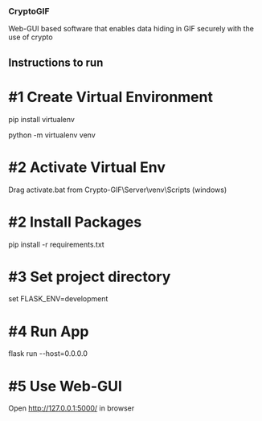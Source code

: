### **CryptoGIF**
Web-GUI based software that enables data hiding in GIF securely with the use of crypto

## **Instructions to run**

# #1 Create Virtual Environment

pip install virtualenv

python -m virtualenv venv

# #2 Activate Virtual Env

Drag activate.bat from Crypto-GIF\Server\venv\Scripts (windows)

# #2 Install Packages

pip install -r requirements.txt

# #3 Set project directory

set FLASK_ENV=development

# #4 Run App

flask run --host=0.0.0.0

# #5 Use Web-GUI

Open http://127.0.0.1:5000/ in browser
